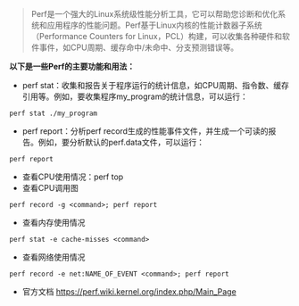 > Perf是一个强大的Linux系统级性能分析工具，它可以帮助您诊断和优化系统和应用程序的性能问题。Perf基于Linux内核的性能计数器子系统（Performance Counters for Linux，PCL）构建，可以收集各种硬件和软件事件，如CPU周期、缓存命中/未命中、分支预测错误等。

**以下是一些Perf的主要功能和用法：**

* perf stat：收集和报告关于程序运行的统计信息，如CPU周期、指令数、缓存引用等。例如，要收集程序my_program的统计信息，可以运行：
```shell
perf stat ./my_program
```
* perf report：分析perf record生成的性能事件文件，并生成一个可读的报告。例如，要分析默认的perf.data文件，可以运行：
```shell
perf report
```
* 查看CPU使用情况：perf top
* 查看CPU调用图
```shell
perf record -g <command>; perf report
```
* 查看内存使用情况
```shell
perf stat -e cache-misses <command>
```
* 查看网络使用情况
```shell
perf record -e net:NAME_OF_EVENT <command>; perf report
```
* 官方文档 https://perf.wiki.kernel.org/index.php/Main_Page
